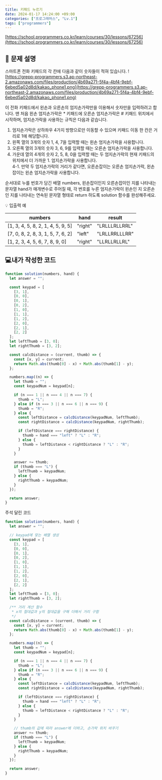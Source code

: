 ```yaml
---
title: 키패드 누르기
date: 2024-01-17 14:24:00 +09:00
categories: ["프로그래머스", "Lv.1"]
tags: ["programmers"]
---
```


[https://school.programmers.co.kr/learn/courses/30/lessons/67256](https://school.programmers.co.kr/learn/courses/30/lessons/67256)

## 📔 문제 설명

스마트폰 전화 키패드의 각 칸에 다음과 같이 숫자들이 적혀 있습니다.
![https://grepp-programmers.s3.ap-northeast-2.amazonaws.com/files/production/4b69a271-5f4a-4bf4-9ebf-6ebed5a02d8d/kakao_phone1.png](https://grepp-programmers.s3.ap-northeast-2.amazonaws.com/files/production/4b69a271-5f4a-4bf4-9ebf-6ebed5a02d8d/kakao_phone1.png)

이 전화 키패드에서 왼손과 오른손의 엄지손가락만을 이용해서 숫자만을 입력하려고 합니다.
맨 처음 왼손 엄지손가락은 \* 키패드에 오른손 엄지손가락은 # 키패드 위치에서 시작하며, 엄지손가락을 사용하는 규칙은 다음과 같습니다.

1. 엄지손가락은 상하좌우 4가지 방향으로만 이동할 수 있으며 키패드 이동 한 칸은 거리로 1에 해당합니다.
1. 왼쪽 열의 3개의 숫자 1, 4, 7을 입력할 때는 왼손 엄지손가락을 사용합니다.
1. 오른쪽 열의 3개의 숫자 3, 6, 9를 입력할 때는 오른손 엄지손가락을 사용합니다.
1. 가운데 열의 4개의 숫자 2, 5, 8, 0을 입력할 때는 두 엄지손가락의 현재 키패드의 위치에서 더 가까운 1. 엄지손가락을 사용합니다.  
   4-1. 만약 두 엄지손가락의 거리가 같다면, 오른손잡이는 오른손 엄지손가락, 왼손잡이는 왼손 엄지손가락을 사용합니다.

순서대로 누를 번호가 담긴 배열 numbers, 왼손잡이인지 오른손잡이인 지를 나타내는 문자열 hand가 매개변수로 주어질 때, 각 번호를 누른 엄지손가락이 왼손인 지 오른손인 지를 나타내는 연속된 문자열 형태로 return 하도록 solution 함수를 완성해주세요.

💡 입출력 예

| numbers                           | hand    | result        |
| --------------------------------- | ------- | ------------- |
| [1, 3, 4, 5, 8, 2, 1, 4, 5, 9, 5] | "right" | "LRLLLRLLRRL" |
| [7, 0, 8, 2, 8, 3, 1, 5, 7, 6, 2] | "left"  | "LRLLRRLLLRR" |
| [1, 2, 3, 4, 5, 6, 7, 8, 9, 0]    | "right" | "LLRLLRLLRL"  |

## 💻내가 작성한 코드

```js
function solution(numbers, hand) {
  let answer = "";

  const keypad = [
    [3, 1],
    [0, 0],
    [0, 1],
    [0, 2],
    [1, 0],
    [1, 1],
    [1, 2],
    [2, 0],
    [2, 1],
    [2, 2]
  ];
  let leftThumb = [3, 0];
  let rightThumb = [3, 2];

  const calcDistance = (current, thumb) => {
    const [x, y] = current;
    return Math.abs(thumb[0] - x) + Math.abs(thumb[1] - y);
  };

  numbers.map((n) => {
    let thumb = "";
    const keypadNum = keypad[n];

    if (n === 1 || n === 4 || n === 7) {
      thumb = "L";
    } else if (n === 3 || n === 6 || n === 9) {
      thumb = "R";
    } else {
      const leftDistance = calcDistance(keypadNum, leftThumb);
      const rightDistance = calcDistance(keypadNum, rightThumb);

      if (leftDistance === rightDistance) {
        thumb = hand === "left" ? "L" : "R";
      } else {
        thumb = leftDistance < rightDistance ? "L" : "R";
      }
    }

    answer += thumb;
    if (thumb === "L") {
      leftThumb = keypadNum;
    } else {
      rightThumb = keypadNum;
    }
  });

  return answer;
}
```

주석 달린 코드

```js
function solution(numbers, hand) {
  let answer = "";

  // keypad에 맞는 배열 생성
  const keypad = [
    [3, 1],
    [0, 0],
    [0, 1],
    [0, 2],
    [1, 0],
    [1, 1],
    [1, 2],
    [2, 0],
    [2, 1],
    [2, 2]
  ];
  let leftThumb = [3, 0];
  let rightThumb = [3, 2];

  /** 거리 계산 함수
   * x의 절대값과 y의 절대값을 구해 더해서 거리 구함
   */
  const calcDistance = (current, thumb) => {
    const [x, y] = current;
    return Math.abs(thumb[0] - x) + Math.abs(thumb[1] - y);
  };

  numbers.map((n) => {
    let thumb = "";
    const keypadNum = keypad[n];

    if (n === 1 || n === 4 || n === 7) {
      thumb = "L";
    } else if (n === 3 || n === 6 || n === 9) {
      thumb = "R";
    } else {
      const leftDistance = calcDistance(keypadNum, leftThumb);
      const rightDistance = calcDistance(keypadNum, rightThumb);

      if (leftDistance === rightDistance) {
        thumb = hand === "left" ? "L" : "R";
      } else {
        thumb = leftDistance < rightDistance ? "L" : "R";
      }
    }

    // thumb의 값에 따라 answer에 더하고, 손가락 위치 바꾸기
    answer += thumb;
    if (thumb === "L") {
      leftThumb = keypadNum;
    } else {
      rightThumb = keypadNum;
    }
  });

  return answer;
}
```
